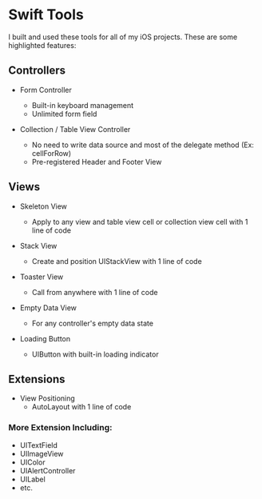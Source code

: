 # Swift Tools

I built and used these tools for all of my iOS projects. These are some highlighted features:

## Controllers

- Form Controller
  - Built-in keyboard management
  - Unlimited form field

- Collection / Table View Controller
  - No need to write data source and most of the delegate method (Ex: cellForRow)
  - Pre-registered Header and Footer View

## Views

- Skeleton View
  - Apply to any view and table view cell or collection view cell with 1 line of code
  
- Stack View
  - Create and position UIStackView with 1 line of code
  
- Toaster View
  - Call from anywhere with 1 line of code
  
- Empty Data View
  - For any controller's empty data state
  
- Loading Button
  - UIButton with built-in loading indicator
  
## Extensions

- View Positioning
  - AutoLayout with 1 line of code
  
  
### More Extension Including:
- UITextField
- UIImageView
- UIColor
- UIAlertController
- UILabel
- etc.
